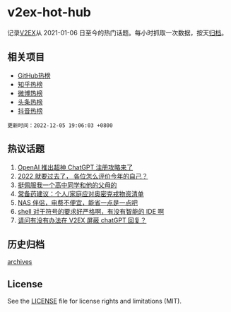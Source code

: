 # v2ex-hot-hub

 记录[V2EX](https://www.v2ex.com/)从 2021-01-06 日至今的热门话题。每小时抓取一次数据，按天[归档](archives)。
 
 ## 相关项目

- [GitHub热榜](https://github.com/lonnyzhang423/github-hot-hub)
- [知乎热榜](https://github.com/lonnyzhang423/zhihu-hot-hub)
- [微博热榜](https://github.com/lonnyzhang423/weibo-hot-hub)
- [头条热榜](https://github.com/lonnyzhang423/toutiao-hot-hub)
- [抖音热榜](https://github.com/lonnyzhang423/douyin-hot-hub)


 `更新时间：2022-12-05 19:06:03 +0800`

## 热议话题

1. [OpenAI 推出超神 ChatGPT 注册攻略来了](https://www.v2ex.com/t/900126)
1. [2022 就要过去了， 各位怎么评价今年的自己？](https://www.v2ex.com/t/900169)
1. [挺佩服我一个高中同学和他的父母的](https://www.v2ex.com/t/900058)
1. [常备药建议：个人/家庭应对奥密克戎物资清单](https://www.v2ex.com/t/900116)
1. [NAS 伴侣，电费不便宜，能省一点是一点吧](https://www.v2ex.com/t/900105)
1. [shell 对于符号的要求好严格啊，有没有智能的 IDE 啊](https://www.v2ex.com/t/900033)
1. [请问有没有办法在 V2EX 屏蔽 chatGPT 回复？](https://www.v2ex.com/t/900131)

## 历史归档

[archives](archives)

## License

See the [LICENSE](LICENSE) file for license rights and limitations (MIT).
